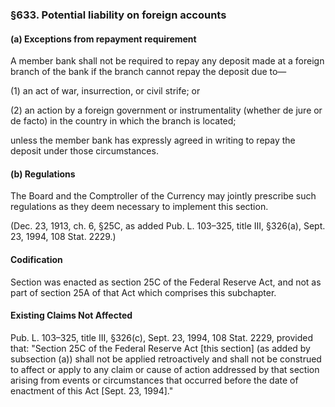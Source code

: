 ### §633. Potential liability on foreign accounts ###

#### (a) Exceptions from repayment requirement ####

A member bank shall not be required to repay any deposit made at a foreign branch of the bank if the branch cannot repay the deposit due to—

(1) an act of war, insurrection, or civil strife; or

(2) an action by a foreign government or instrumentality (whether de jure or de facto) in the country in which the branch is located;

unless the member bank has expressly agreed in writing to repay the deposit under those circumstances.

#### (b) Regulations ####

The Board and the Comptroller of the Currency may jointly prescribe such regulations as they deem necessary to implement this section.

(Dec. 23, 1913, ch. 6, §25C, as added Pub. L. 103–325, title III, §326(a), Sept. 23, 1994, 108 Stat. 2229.)

#### Codification ####

Section was enacted as section 25C of the Federal Reserve Act, and not as part of section 25A of that Act which comprises this subchapter.

#### Existing Claims Not Affected ####

Pub. L. 103–325, title III, §326(c), Sept. 23, 1994, 108 Stat. 2229, provided that: "Section 25C of the Federal Reserve Act [this section] (as added by subsection (a)) shall not be applied retroactively and shall not be construed to affect or apply to any claim or cause of action addressed by that section arising from events or circumstances that occurred before the date of enactment of this Act [Sept. 23, 1994]."